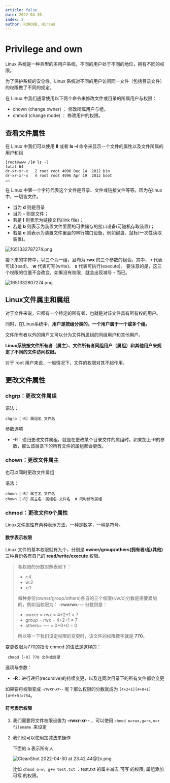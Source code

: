 ```yaml
---
article: false
date: 2022-04-30
index: 2 
author: RUNOOB, Hirsun
---
```


# Privilege and own

Linux 系统是一种典型的多用户系统，不同的用户处于不同的地位，拥有不同的权限。

为了保护系统的安全性，Linux 系统对不同的用户访问同一文件（包括目录文件）的权限做了不同的规定。

在 Linux 中我们通常使用以下两个命令来修改文件或目录的所属用户与权限：

- chown (change owner) ： 修改所属用户与组。
- chmod (change mode) ： 修改用户的权限。

## 查看文件属性

在 Linux 中我们可以使用 **ll** 或者 **ls –l** 命令来显示一个文件的属性以及文件所属的用户和组

```
[root@www /]# ls -l
total 64
dr-xr-xr-x   2 root root 4096 Dec 14  2012 bin
dr-xr-xr-x   4 root root 4096 Apr 19  2012 boot
……
```

在 Linux 中第一个字符代表这个文件是目录、文件或链接文件等等。因为在linux中，一切皆文件。

- 当为 **d** 则是目录
- 当为 **-** 则是文件；
- 若是 **l** 则表示为链接文档(link file)；
- 若是 **b** 则表示为装置文件里面的可供储存的接口设备(可随机存取装置)；
- 若是 **c** 则表示为装置文件里面的串行端口设备，例如键盘、鼠标(一次性读取装置)。

![1651332787274.png](https://pic.hanjiaming.com.cn/2022/04/30/24ba6d944195a.png)

接下来的字符中，以三个为一组，且均为 **rwx** 的三个参数的组合。其中， **r** 代表可读(read)、 **w** 代表可写(write)、 **x** 代表可执行(execute)。 要注意的是，这三个权限的位置不会改变，如果没有权限，就会出现减号 **-** 而已。

![1651332807274.png](https://pic.hanjiaming.com.cn/2022/04/30/2ac473b7081ad.png)

## Linux文件属主和属组

对于文件来说，它都有一个特定的所有者，也就是对该文件具有所有权的用户。

同时，在Linux系统中，**用户是按组分类的，一个用户属于一个或多个组。**

文件所有者以外的用户又可以分为文件所属组的同组用户和其他用户。

**Linux系统按文件所有者（属主）、文件所有者同组用户（属组）和其他用户来规定了不同的文件访问权限。**

对于 root 用户来说，一般情况下，文件的权限对其不起作用。

## 更改文件属性

### chgrp：更改文件属组

语法：

```
chgrp [-R] 属组名 文件名
```

参数选项

- -R：递归更改文件属组，就是在更改某个目录文件的属组时，如果加上-R的参数，那么该目录下的所有文件的属组都会更改。

### chown：更改文件属主

也可以同时更改文件属组

语法：

```
chown [–R] 属主名 文件名
chown [-R] 属主名：属组名 文件名  # 同时修改属组
```

### chmod：更改文件9个属性

Linux文件属性有两种表示方法，一种是数字，一种是符号。

#### 数字表示权限

Linux 文件的基本权限就有九个，分别是 **owner/group/others(拥有者/组/其他)** 三种身份各有自己的 **read/write/execute** 权限。

> 各权限的分数对照表如下：
>
> - r:4
> - w:2
> - x:1
>
> 每种身份(owner/group/others)各自的三个权限(r/w/x)分数是需要累加的，例如当权限为： **-rwxrwx---** 分数则是：
>
> - owner = rwx = 4+2+1 = 7
> - group = rwx = 4+2+1 = 7
> - others= --- = 0+0+0 = 0
>
> 所以等一下我们设定权限的变更时，该文件的权限数字就是 **770**。

变更权限为770的指令 chmod 的语法是这样的：

```
 chmod [-R] 770 文件或目录
```

选项与参数：

- **-R** : 进行递归(recursive)的持续变更，以及连同次目录下的所有文件都会变更

如果要将权限变成 *-rwxr-xr--* 呢？那么权限的分数就成为 `[4+2+1][4+0+1][4+0+0]=754`。

#### 符号表示权限

1. 我们需要将文件权限设置为 **-rwxr-xr--** ，可以使用 `chmod u=rwx,g=rx,o=r filename `来设定

2. 我们也可以使用加减法来操作

   下面的 a 表示所有人

   ![CleanShot 2022-04-30 at 23.42.44@2x.png](https://pic.hanjiaming.com.cn/2022/04/30/02dcb37476c89.png)

   比如 `chmod o-w, g+w test.txt` ：test.txt 的属主减去 可写 的权限, 属组添加 可写 的权限。
